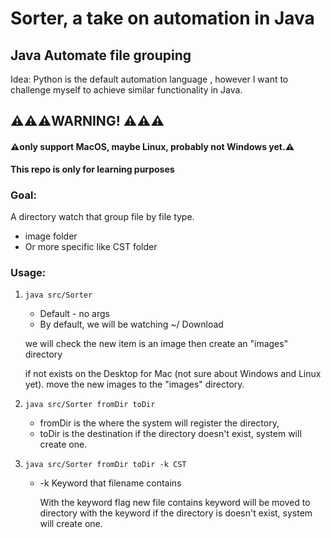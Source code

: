 # Sorter, a take on automation in Java

## Java Automate file grouping

Idea: Python is the default automation language , however I want to challenge myself to achieve similar functionality in Java.
## ⚠️⚠️⚠️WARNING! ⚠️⚠️⚠️
#### ⚠️only support MacOS, maybe Linux, probably not Windows yet.⚠️
**This repo is only for learning purposes**
### Goal:
A directory watch that group file by file type.
- image folder
- Or more specific like CST folder

### Usage: 
1. `java src/Sorter`
   - Default - no args
   - By default, we will be watching ~/ Download

   we will check the new item is an image then create an "images" directory
   
   if not exists on the Desktop for Mac (not sure about Windows and Linux yet). move the new images to the "images" directory.
2. `java src/Sorter fromDir toDir`

   - fromDir is the where the system will register the directory,
   - toDir is the destination if the directory doesn't exist, system will create one.
3. `java src/Sorter fromDir toDir -k CST`
   - -k Keyword that filename contains
   
      With the keyword flag new file contains keyword will be moved to directory with the keyword if the directory is doesn't exist, system will create one.
